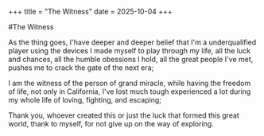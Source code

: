 +++
title = "The Witness"
date = 2025-10-04
+++

#The Witness

As the thing goes, I'have deeper and deeper belief that I'm a underqualified player using the devices I made myself to play through my life, all the luck and chances, all the humble obessions I hold, all the great people I've met, pushes me to crack the gate of the next era;

I am the witness of the person of grand miracle, while having the freedom of life, not only in California, I've lost much tough experienced a lot during my whole life of loving, fighting, and escaping;

Thank you, whoever created this or just the luck that formed this great world, thank to myself, for not give up on the way of exploring.

